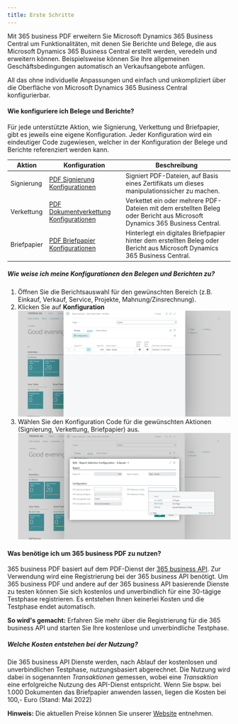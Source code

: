```yaml
---
title: Erste Schritte
---
```


Mit 365 business PDF erweitern Sie Microsoft Dynamics 365 Business Central um Funktionalitäten, mit denen Sie Berichte und Belege, die aus Microsoft Dynamics 365 Business Central erstellt werden, veredeln und erweitern können. Beispielsweise können Sie Ihre allgemeinen Geschäftsbedingungen automatisch an Verkaufsangebote anfügen.

All das ohne individuelle Anpassungen und einfach und unkompliziert über die Oberfläche von Microsoft Dynamics 365 Business Central konfigurierbar.

#### Wie konfiguriere ich Belege und Berichte?

Für jede unterstützte Aktion, wie Signierung, Verkettung und Briefpapier, gibt es jeweils eine eigene Konfiguration. Jeder Konfiguration wird ein eindeutiger Code zugewiesen, welcher in der Konfiguration der Belege und Berichte referenziert werden kann.

| Aktion | Konfiguration | Beschreibung |
| --- | --- | --- |
| Signierung | [PDF Signierung Konfigurationen](signing.md) | Signiert PDF-Dateien, auf Basis eines Zertifikats um dieses manipulationssicher zu machen. |
| Verkettung | [PDF Dokumentverkettung Konfigurationen](concatenate.md) | Verkettet ein oder mehrere PDF-Dateien mit dem erstellten Beleg oder Bericht aus Microsoft Dynamics 365 Business Central. |
| Briefpapier | [PDF Briefpapier Konfigurationen](stationery.md) | Hinterlegt ein digitales Briefpapier hinter dem erstellten Beleg oder Bericht aus Microsoft Dynamics 365 Business Central. |

##### Wie weise ich meine Konfigurationen den Belegen und Berichten zu?

1. Öffnen Sie die Berichtsauswahl für den gewünschten Bereich (z.B. Einkauf, Verkauf, Service, Projekte, Mahnung/Zinsrechnung).
2. Klicken Sie auf **Konfiguration**
   ![Berichtsauswahl - Konfiguration Aktion](/assets/images/365-business-pdf/report-selections.png)
3. Wählen Sie den Konfiguration Code für die gewünschten Aktionen (Signierung, Verkettung, Briefpapier) aus.
   ![Berichtsauswahl Konfiguration](/assets/images/365-business-pdf/report-selection-configuration.png)  

#### Was benötige ich um 365 business PDF zu nutzen?

365 business PDF basiert auf dem PDF-Dienst der [365 business API](../365-business-api/introduction.md). Zur Verwendung wird eine Registrierung bei der 365 business API benötigt. Um 365 business PDF und andere auf der 365 business API basierende Dienste zu testen können Sie sich kostenlos und unverbindlich für eine 30-tägige Testphase registrieren.
Es entstehen Ihnen keinerlei Kosten und die Testphase endet automatisch.

<div class="alert alert-info">
    <i class="fa-duotone fa-thin fa-lightbulb fa-lg" style="--fa-secondary-color: #00b7c3; --fa-primary-color: #111111;"></i> <strong>So wird's gemacht:</strong> Erfahren Sie mehr über die Registrierung für die 365 business API und starten Sie Ihre kostenlose und unverbindliche Testphase.
</div>

##### Welche Kosten entstehen bei der Nutzung?

Die 365 business API Dienste werden, nach Ablauf der kostenlosen und unverbindlichen Testphase, nutzungsbasiert abgerechnet. Die Nutzung wird dabei in sogenannten *Transaktionen* gemessen, wobei eine *Transaktion* eine erfolgreiche Nutzung des API-Dienst entspricht.
Wenn Sie bspw. bei 1.000 Dokumenten das Briefpapier anwenden lassen, liegen die Kosten bei 100,- Euro (Stand: Mai 2022)

<div class="alert alert-info">
    <i class="fa-duotone fa-thin fa-lightbulb fa-lg" style="--fa-secondary-color: #00b7c3; --fa-primary-color: #111111;"></i> <strong>Hinweis:</strong> Die aktuellen Preise können Sie unserer <a href="https://365businessdev.com/cloud/preise/pdf/">Website</a> entnehmen.
</div>